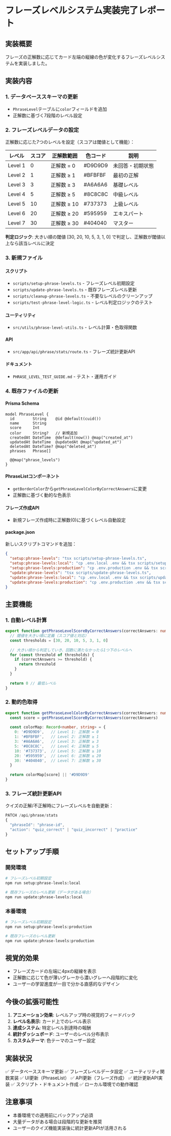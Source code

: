 # フレーズレベルシステム実装完了レポート

## 実装概要
フレーズの正解数に応じてカード左端の縦線の色が変化するフレーズレベルシステムを実装しました。

## 実装内容

### 1. データベーススキーマの更新
- `PhraseLevel`テーブルに`color`フィールドを追加
- 正解数に基づく7段階のレベル設定

### 2. フレーズレベルデータの設定
正解数に応じた7つのレベルを設定（スコアは閾値として機能）：

| レベル | スコア | 正解数範囲 | 色コード | 説明 |
|--------|--------|-----------|---------|------|
| Level 1 | 0 | 正解数 = 0 | #D9D9D9 | 未回答・初期状態 |
| Level 2 | 1 | 正解数 ≥ 1 | #BFBFBF | 最初の正解 |
| Level 3 | 3 | 正解数 ≥ 3 | #A6A6A6 | 基礎レベル |
| Level 4 | 5 | 正解数 ≥ 5 | #8C8C8C | 中級レベル |
| Level 5 | 10 | 正解数 ≥ 10 | #737373 | 上級レベル |
| Level 6 | 20 | 正解数 ≥ 20 | #595959 | エキスパート |
| Level 7 | 30 | 正解数 ≥ 30 | #404040 | マスター |

**判定ロジック**: 大きい順の閾値 [30, 20, 10, 5, 3, 1, 0] で判定し、正解数が閾値以上なら該当レベルに決定

### 3. 新規ファイル

#### スクリプト
- `scripts/setup-phrase-levels.ts` - フレーズレベル初期設定
- `scripts/update-phrase-levels.ts` - 既存フレーズレベル更新
- `scripts/cleanup-phrase-levels.ts` - 不要なレベルのクリーンアップ
- `scripts/test-phrase-level-logic.ts` - レベル判定ロジックのテスト

#### ユーティリティ
- `src/utils/phrase-level-utils.ts` - レベル計算・色取得関数

#### API
- `src/app/api/phrase/stats/route.ts` - フレーズ統計更新API

#### ドキュメント
- `PHRASE_LEVEL_TEST_GUIDE.md` - テスト・運用ガイド

### 4. 既存ファイルの更新

#### Prisma Schema
```prisma
model PhraseLevel {
  id        String    @id @default(cuid())
  name      String
  score     Int
  color     String?   // 新規追加
  createdAt DateTime  @default(now()) @map("created_at")
  updatedAt DateTime  @updatedAt @map("updated_at")
  deletedAt DateTime? @map("deleted_at")
  phrases   Phrase[]

  @@map("phrase_levels")
}
```

#### PhraseListコンポーネント
- `getBorderColor`から`getPhraseLevelColorByCorrectAnswers`に変更
- 正解数に基づく動的な色表示

#### フレーズ作成API
- 新規フレーズ作成時に正解数(0)に基づくレベル自動設定

#### package.json
新しいスクリプトコマンドを追加：
```json
{
  "setup:phrase-levels": "tsx scripts/setup-phrase-levels.ts",
  "setup:phrase-levels:local": "cp .env.local .env && tsx scripts/setup-phrase-levels.ts",
  "setup:phrase-levels:production": "cp .env.production .env && tsx scripts/setup-phrase-levels.ts",
  "update:phrase-levels": "tsx scripts/update-phrase-levels.ts",
  "update:phrase-levels:local": "cp .env.local .env && tsx scripts/update-phrase-levels.ts",
  "update:phrase-levels:production": "cp .env.production .env && tsx scripts/update-phrase-levels.ts"
}
```

## 主要機能

### 1. 自動レベル計算
```typescript
export function getPhraseLevelScoreByCorrectAnswers(correctAnswers: number): number {
  // 閾値を大きい順に定義（スコア値と対応）
  const thresholds = [30, 20, 10, 5, 3, 1, 0]
  
  // 大きい順から判定していき、回数に満たなかったら1つ下のレベルへ
  for (const threshold of thresholds) {
    if (correctAnswers >= threshold) {
      return threshold
    }
  }
  
  return 0 // 最低レベル
}
```

### 2. 動的色取得
```typescript
export function getPhraseLevelColorByCorrectAnswers(correctAnswers: number): string {
  const score = getPhraseLevelScoreByCorrectAnswers(correctAnswers)
  
  const colorMap: Record<number, string> = {
    0: '#D9D9D9',   // Level 1: 正解数 = 0
    1: '#BFBFBF',   // Level 2: 正解数 ≥ 1
    3: '#A6A6A6',   // Level 3: 正解数 ≥ 3
    5: '#8C8C8C',   // Level 4: 正解数 ≥ 5
    10: '#737373',  // Level 5: 正解数 ≥ 10
    20: '#595959',  // Level 6: 正解数 ≥ 20
    30: '#404040',  // Level 7: 正解数 ≥ 30
  }
  
  return colorMap[score] || '#D9D9D9'
}
```

### 3. フレーズ統計更新API
クイズの正解/不正解時にフレーズレベルを自動更新：
```typescript
PATCH /api/phrase/stats
{
  "phraseId": "phrase-id",
  "action": "quiz_correct" | "quiz_incorrect" | "practice"
}
```

## セットアップ手順

### 開発環境
```bash
# フレーズレベル初期設定
npm run setup:phrase-levels:local

# 既存フレーズのレベル更新（データがある場合）
npm run update:phrase-levels:local
```

### 本番環境
```bash
# フレーズレベル初期設定
npm run setup:phrase-levels:production

# 既存フレーズのレベル更新
npm run update:phrase-levels:production
```

## 視覚的効果
- フレーズカードの左端に4pxの縦線を表示
- 正解数に応じて色が薄いグレーから濃いグレーへ段階的に変化
- ユーザーの学習進度が一目で分かる直感的なデザイン

## 今後の拡張可能性
1. **アニメーション効果**: レベルアップ時の視覚的フィードバック
2. **レベル名表示**: カード上でのレベル表示
3. **達成システム**: 特定レベル到達時の報酬
4. **統計ダッシュボード**: ユーザーのレベル分布表示
5. **カスタムテーマ**: 色テーマのユーザー設定

## 実装状況
✅ データベーススキーマ更新
✅ フレーズレベルデータ設定
✅ ユーティリティ関数実装
✅ UI更新（PhraseList）
✅ API更新（フレーズ作成）
✅ 統計更新API実装
✅ スクリプト・ドキュメント作成
✅ ローカル環境での動作確認

## 注意事項
- 本番環境での適用前にバックアップ必須
- 大量データがある場合は段階的な更新を推奨
- ユーザーのクイズ機能実装後に統計更新APIが活用される
